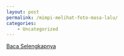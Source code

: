```yaml
---
layout: post
permalink: /mimpi-melihat-foto-masa-lalu/
categories:
    - Uncategorized
---
```


[Baca Selengkapnya](/10)